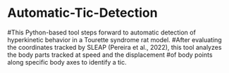 # Automatic-Tic-Detection
#This Python-based tool steps forward to automatic detection of hyperkinetic behavior in a Tourette syndrome rat model.
#After evaluating the coordinates tracked by SLEAP (Pereira et al., 2022), this tool analyzes the body parts tracked at speed and the displacement
#of body points along specific body axes to identify a tic.
